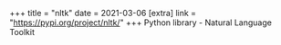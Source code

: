 +++
title = "nltk"
date = 2021-03-06
[extra]
link = "https://pypi.org/project/nltk/"
+++
Python library - Natural Language Toolkit

